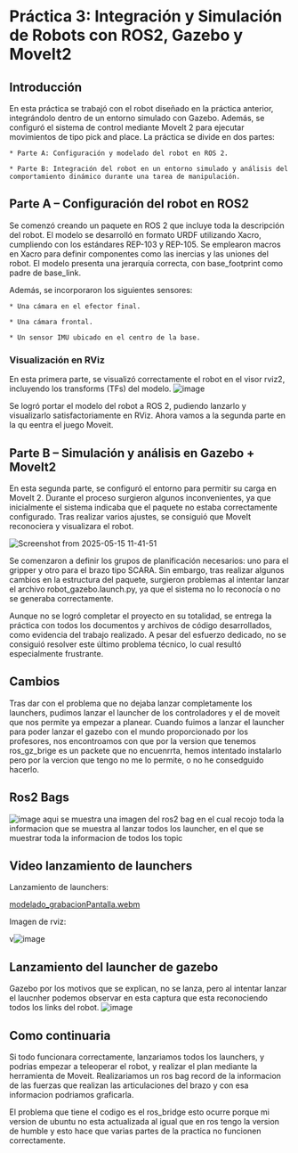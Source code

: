 # Práctica 3: Integración y Simulación de Robots con ROS2, Gazebo y MoveIt2
## Introducción

En esta práctica se trabajó con el robot diseñado en la práctica anterior, integrándolo dentro de un entorno simulado con Gazebo. Además, se configuró el sistema de control mediante MoveIt 2 para ejecutar movimientos de tipo pick and place. La práctica se divide en dos partes:

    * Parte A: Configuración y modelado del robot en ROS 2.

    * Parte B: Integración del robot en un entorno simulado y análisis del comportamiento dinámico durante una tarea de manipulación.

## Parte A – Configuración del robot en ROS2
Se comenzó creando un paquete en ROS 2 que incluye toda la descripción del robot. El modelo se desarrolló en formato URDF utilizando Xacro, cumpliendo con los estándares REP-103 y REP-105. Se emplearon macros en Xacro para definir componentes como las inercias y las uniones del robot. El modelo presenta una jerarquía correcta, con base_footprint como padre de base_link.

Además, se incorporaron los siguientes sensores:

    * Una cámara en el efector final.

    * Una cámara frontal.

    * Un sensor IMU ubicado en el centro de la base.

### Visualización en RViz
En esta primera parte, se visualizó correctamente el robot en el visor rviz2, incluyendo los transforms (TFs) del modelo.
![image](https://github.com/user-attachments/assets/7219992e-1038-4f36-a9e4-734ea890713b)


Se logró portar el modelo del robot a ROS 2, pudiendo lanzarlo y visualizarlo satisfactoriamente en RViz.
Ahora vamos a la segunda parte en la qu eentra el juego Moveit.
## Parte B – Simulación y análisis en Gazebo + MoveIt2
En esta segunda parte, se configuró el entorno para permitir su carga en MoveIt 2. Durante el proceso surgieron algunos inconvenientes, ya que inicialmente el sistema indicaba que el paquete no estaba correctamente configurado. Tras realizar varios ajustes, se consiguió que MoveIt reconociera y visualizara el robot.

![Screenshot from 2025-05-15 11-41-51](https://github.com/user-attachments/assets/ae7d8d62-10de-444d-8dce-d2ede1966b58)

Se comenzaron a definir los grupos de planificación necesarios: uno para el gripper y otro para el brazo tipo SCARA. Sin embargo, tras realizar algunos cambios en la estructura del paquete, surgieron problemas al intentar lanzar el archivo robot_gazebo.launch.py, ya que el sistema no lo reconocía o no se generaba correctamente.

Aunque no se logró completar el proyecto en su totalidad, se entrega la práctica con todos los documentos y archivos de código desarrollados, como evidencia del trabajo realizado. A pesar del esfuerzo dedicado, no se consiguió resolver este último problema técnico, lo cual resultó especialmente frustrante.

## Cambios
Tras dar con el problema que no dejaba lanzar completamente los launchers, pudimos lanzar el launcher de los controladores y el de moveit que nos permite ya empezar a planear.
Cuando fuimos a lanzar el launcher para poder lanzar el gazebo con el mundo proporcionado por los profesores, nos encontroamos con que por la version que tenemos ros_gz_brige es un packete que no encuenrrta, hemos intentado instalarlo pero por la vercion que tengo no me lo permite, o no he consedguido hacerlo.


## Ros2 Bags
![image](https://github.com/user-attachments/assets/68139763-9a7b-4762-b646-bc79b19b2636)
aqui se muestra una imagen del ros2 bag en el cual recojo toda la informacion que se muestra al lanzar todos los launcher, en el que se muestrar toda la informacion de todos los topic


## Video lanzamiento de launchers
Lanzamiento de launchers:

[modelado_grabacionPantalla.webm](https://github.com/user-attachments/assets/d37dc5d7-54e6-4968-a9a3-4564afe8e5bb)

Imagen de rviz: 

v![image](https://github.com/user-attachments/assets/bd81c7ef-1bf7-4eb2-b53d-9e75b88a289c)

## Lanzamiento del launcher de gazebo

Gazebo por los motivos que se explican, no se lanza, pero al intentar lanzar el laucnher podemos observar en esta captura que esta reconociendo todos los links del robot.
![image](https://github.com/user-attachments/assets/474e7071-edd9-43ac-91ed-a2aeac07a5cf)

## Como continuaria
Si todo funcionara correctamente, lanzariamos todos los launchers, y podrias empezar a teleoperar el robot, y realizar el plan mediante la herramienta de Moveit. 
Realizariamos un ros bag record de la informacion de las fuerzas que realizan las articulaciones del brazo y con esa informacion podriamos graficarla. 

El problema que tiene el codigo es el ros_bridge esto ocurre porque mi version de ubuntu no esta actualizada al igual que en ros tengo la version de humble y esto hace que varias partes de la practica no funcionen correctamente. 




